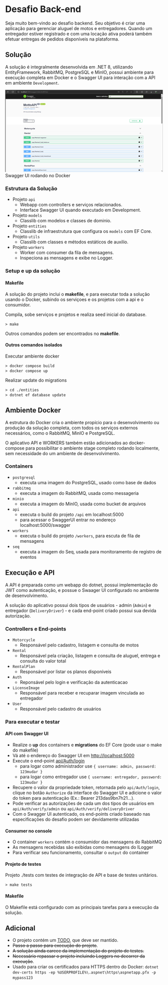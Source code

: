 # Desafio Back-end

Seja muito bem-vindo ao desafio backend. Seu objetivo é criar uma aplicação para gerenciar aluguel de motos e entregadores. Quando um entregador estiver registrado e com uma locação ativa poderá também efetuar entregas de pedidos disponíveis na plataforma.

## Solução

A solução é integralmente desenvolvida em .NET 8, utilizando EntityFramework, RabbitMQ, PostgreSQL e MinIO, possui ambiente para execução completa em Docker e o Swagger UI para interação com a API em ambiente `Development`.

![Swagger UI rodando no Docker](print_swagger_ui.png?raw=true "Swagger UI rodando no Docker")
Swagger UI rodando no Docker

### Estrutura da Solução

* Projeto `api`
    * Webapp com controllers e serviços relacionados.
    * Interface Swagger UI quando executado em Development.
* Projeto `models`
    * Classlib com modelos e classes de dominio.
* Projeto `entities`
    * Classlib de infraestrutura que configura os `models` com EF Core.
* Projeto `utils`
    * Classlib com classes e métodos estáticos de auxilio.
* Projeto `workers`
    * Worker com consumer da fila de mensagens.
    * Inspeciona as mensagens e exibe no Logger.

### Setup e up da solução

#### Makefile

A solução do projeto inclui o __makefile__, e para executar toda a solução usando o Docker, subindo os serviçoes e os projetos com a api e o consumidor. 

Compila, sobe serviços e projetos e realiza seed inicial do database.
```
> make
```

Outros comandos podem ser encontrados no __makefile__.

#### Outros comandos isolados

Executar ambiente docker
```
> docker compose build
> docker compose up
```
Realizar update do migrations
```
> cd ./entities 
> dotnet ef database update
```

## Ambiente Docker

A estrutura do Docker cria o ambiente propício para o desenvolvimento ou produção da solução completa, com todos os serviços externos necessários, como o RabbitMQ, MinIO e PostgreSQL. 

O aplicativo API e WORKERS também estão adicionados ao docker-compose para possibilitar o ambiente stage completo rodando localmente, sem necessidade do um ambiente de desenvolvimento.

### Containers

* `postgresql`
    * executa uma imagem do PostgreSQL, usado como base de dados
* `rabbitmq`
    * executa a imagem do RabbitMQ, usada como messageria
* `minio`
    * executa a imagem do MinIO, usada como bucket de arquivos 
* `api`
    * executa o build do projeto `/api` em localhost:5000
    * para acessar o SwaggerUI entrar no endereço localhost:5000/swagger
* `workers`
    * executa o build do projeto `/workers`, para escuta de fila de mensagens
* `seq`
    * executa a imagem do Seq, usada para monitoramento de registro de eventos 

## Execução e API

A API é preparada como um webapp do dotnet, possui implementação do JWT como autenticação, e possue o Swaager UI configurado no ambiente de desenvolvimento.

A solução do aplicativo possui dois tipos de usuários - admin (`Admin`) e entregador (`DeliveryDriver`) - e cada end-point criado possui sua devida autorização.

### Controllers e End-points

- `Motorcycle`
    - Responsável pelo cadastro, listagem e consulta de motos
- `Rental`
    - Responsável pela criação, listagem e consulta de aluguel, entrega e consulta do valor total
- `RentalPlan`
    - Responsável por listar os planos disponíveis
- `Auth`
    - Reponsável pelo login e verificação da autenticacao
- `LicenseImage`
    - Responsável para receber e recuparar imagem vinculada ao entregador
- `User`
    - Responsável pelo cadastro de usuários

### Para executar e testar

#### API com Swagger UI

- Realize o __up__ dos containers e __migrations__ do EF Core (pode usar o make do makefile)
- Vá até o endereço do Swagger UI em [http://localhost:5000](http://localhost:5000)
- Execute o end-point [api/Auth/login](http://localhost:5000/swagger/index.html#/Auth/Auth_AuthenticateUser)
    - para logar como administrador use `{ username: admin, password: 123mudar }`
    - para logar como entregador use `{ username: entregador, password: 123mudar }`
- Recupere o valor da propriedade token, retornada pelo `api/Auth/login`, clique no botão `Authorize` da interface do Swagger UI e adicione o valor do token para autenticação (Ex.: Bearer 213das9bn7h21...).
- Pode verificar as autorizações de cada um dos tipos de usuários em `api/Auth/verify/admin` ou `api/Auth/verify/deliveryDriver`
- Com o Swagger UI autenticado, os end-points criado baseado nas especificações do desafio podem ser devidamente utilizadas 

#### Consumer no console

- O container `workers` contém o consumidor das mensagens do RabbitMQ
- As mensagens recebidas são exibidas como mensagens do ILogger
- Para verificar seu funcionamento, consultar o `output` do container

#### Projeto de testes

Projeto ./tests com testes de integração de API e base de testes unitários.

```
> make tests
```

#### Makefile

O Makefile está configurado com as principais tarefas para a execução da solução.

## Adicional

- O projeto contém um [TODO](TODO.md), que deve ser mantido.
- ~~Passo a passo para execução do projeto~~.
- ~~A solução ainda carece da implementação do projeto de testes.~~
- ~~Necessário repassar o projeto incluindo Loggers no decorrer da execução~~.
- Usado para criar os certificados para HTTPS dentro do Docker:
`dotnet dev-certs https -ep %USERPROFILE%\.aspnet\https\aspnetapp.pfx -p mypass123`